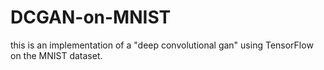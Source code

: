 # DCGAN-on-MNIST
this is an implementation of a "deep convolutional gan" using TensorFlow on the MNIST dataset.
